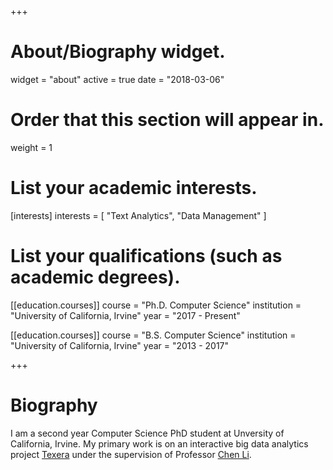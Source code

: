 +++
# About/Biography widget.
widget = "about"
active = true
date = "2018-03-06"

# Order that this section will appear in.
weight = 1

# List your academic interests.
[interests]
  interests = [
    "Text Analytics",
    "Data Management"
  ]

# List your qualifications (such as academic degrees).
[[education.courses]]
  course = "Ph.D. Computer Science"
  institution = "University of California, Irvine"
  year = "2017 - Present"

[[education.courses]]
  course = "B.S. Computer Science"
  institution = "University of California, Irvine"
  year = "2013 - 2017"
 
+++

# Biography

I am a second year Computer Science PhD student at Unversity of California, Irvine. My primary work is on an interactive big data analytics project [Texera](https://github.com/Texera/texera) under the supervision of Professor [Chen Li](https://chenli.ics.uci.edu/).

